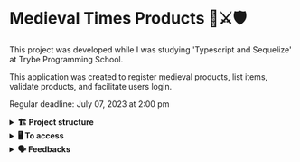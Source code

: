# Medieval Times Products 🏰⚔️🛡️

This project was developed while I was studying 'Typescript and Sequelize' at Trybe Programming School.

This application was created to register medieval products, list items, validate products, and facilitate users login.

Regular deadline: July 07, 2023 at 2:00 pm


<details>
  <summary><strong>🏗 Project structure</strong></summary><br />

The files created by me are in `src/`:

- In the folder  📁`controllers` there are the files responsible for receiving all user requests and controlling what will be shown to the user.
- In the folder  📁`services` there are the files responsible for doing the business rules.
- In the folder  📁`routers` there are the files responsible for defining routes.
- In the folder  📁`middlewares` there are the files responsible for the validations.
- In the folder  📁`utils` there is a file responsible for generate JWT tokens.
- Inside the 📁`types` folder, you'll find the files responsible for storing type definitions for various entities or objects within the code.

The created endpoints are:
- GET /products
- POST /products
- POST /login

The tests created by me are in `tests/`:

- Integration tests were performed on the POST/login route.
- Unit tests were performed on the POST/products and GET/products route.

Sinon and Chai are the test libraries used. 

</details>

<details>
  <summary><strong>🖥️ To access</strong></summary><br />

1 - Clone the repository:
`git@github.com:VicSales28/project-medieval-times.git`

2 - Enter the repository folder you just cloned.

You must be using node version 16 (or higher).

To check your version, use the command:
`nvm --version`

<details>
  <summary><strong>Specifications on using Docker🐳</strong></summary><br />

Run the services app-trybesmith and db using the command `docker-compose up -d --build`.

Remember to stop the local MySQL if you are using it on the default port (3306), or adjust it if you want to use the application in containers.

These services will start a container named trybesmith_api and another named trybesmith_db.

From here, you can run the trybesmith_api container via the CLI or open it in VS Code.

Execute the command `npm run db:reset` to create the database, the tables that will be used, and populate them.

Use the command `docker exec -it trybesmith_api bash` to enter the container.

This will grant you access to the interactive terminal of the container created by the compose, which is running in the background.

</details>

<details>
  <summary><strong>🧪 Running tests locally </strong></summary>


To run tests locally use the following command:

```bash
npm run test:local
```

To verify coverage tests use the following command:

```bash
npm run test:coverage
```
</details>

</details>

<details>
  <summary><strong>🗣 Feedbacks</strong></summary><br />
  
_Give me feedbacks, I'm open to new ideas_ 😉

</details>

